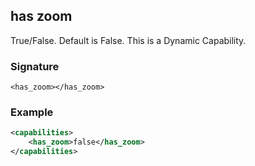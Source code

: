 ## has zoom

True/False. Default is False. This is a Dynamic Capability.


### Signature

`<has_zoom></has_zoom>`


### Example

```xml
<capabilities>
    <has_zoom>false</has_zoom>
</capabilities>
```
